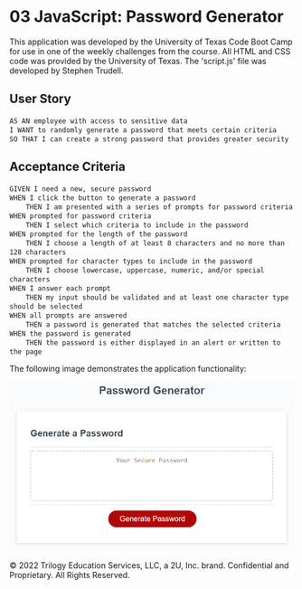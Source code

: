 # 03 JavaScript: Password Generator

This application was developed by the University of Texas Code Boot Camp for use in one of the weekly challenges from the course.
All HTML and CSS code was provided by the University of Texas.
The 'script.js' file was developed by Stephen Trudell.

## User Story

```
AS AN employee with access to sensitive data
I WANT to randomly generate a password that meets certain criteria
SO THAT I can create a strong password that provides greater security
```

## Acceptance Criteria

```
GIVEN I need a new, secure password
WHEN I click the button to generate a password
    THEN I am presented with a series of prompts for password criteria
WHEN prompted for password criteria
    THEN I select which criteria to include in the password
WHEN prompted for the length of the password
    THEN I choose a length of at least 8 characters and no more than 128 characters
WHEN prompted for character types to include in the password
    THEN I choose lowercase, uppercase, numeric, and/or special characters
WHEN I answer each prompt
    THEN my input should be validated and at least one character type should be selected
WHEN all prompts are answered
    THEN a password is generated that matches the selected criteria
WHEN the password is generated
    THEN the password is either displayed in an alert or written to the page
```

The following image demonstrates the application functionality:

![An app window with the label Password Generator, an input field labeled Your Secure Password, and a Generate Password button.](./assets/03-javascript-homework-demo.png)


© 2022 Trilogy Education Services, LLC, a 2U, Inc. brand. Confidential and Proprietary. All Rights Reserved.
